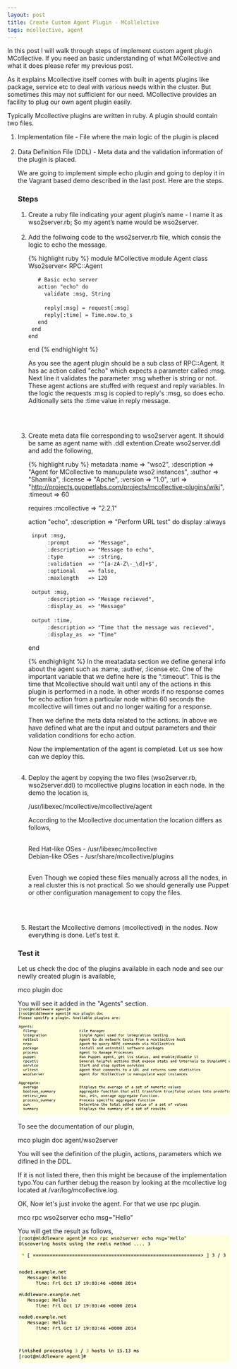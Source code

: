 ```yaml
---
layout: post
title: Create Custom Agent Plugin - MCollelctive
tags: mcollective, agent
---
```

In this post I will walk through steps of implement custom agent plugin MCollective. If you need an basic understanding of what MCollective and what it does please refer my previous post.

As it explains Mcollective itself comes with built in agents plugins like package, service etc to deal with various needs within the cluster. But sometimes this may not sufficient for our need. MCollective provides an facility to plug our own agent plugin easily. 

Typically Mcollective plugins are written in ruby. A plugin should contain two files.

<ol>
<li>
Implementation file - File where the main logic of the plugin is placed <br/><br/>
</li><li>
Data Definition File (DDL) - Meta data and the validation information of the plugin is placed.
</li>

We are going to implement simple echo plugin and going to deploy it in the Vagrant based demo described in the last post. Here are the steps. 

<h3>Steps</h3>

<ol>
<li>
Create a ruby file indicating your agent plugin’s name - I name it as wso2server.rb; So my agent’s name would be wso2server.
<br/><br/></li><li>
Add the follwoing code to the wso2server.rb file, which consis the logic to echo the message.

{% highlight ruby %}
 module MCollective
   module Agent
     class Wso2server< RPC::Agent
       
       # Basic echo server
       action "echo" do
         validate :msg, String

         reply[:msg] = request[:msg]
         reply[:time] = Time.now.to_s
       end
     end
    end
 end
 {% endhighlight %}

As you see the agent plugin should be a sub class of RPC::Agent. It has ac action called "echo" which expects a parameter called :msg. Next line it validates the parameter :msg whether is string or not. These agent actions are stuffed with request and reply variables. In the logic the requests :msg is copied to reply's :msg, so does echo. Aditionally sets the :time value in reply message.

<br/><br/></li>
<li>
Create meta data file corresponding to wso2server agent. It should be same as agent name with .ddl extention.Create wso2server.ddl and add the following,

{% highlight ruby %}
metadata        :name        => "wso2",
                :description => "Agent for MCollective to manupulate wso2 instances",
                :author      => "Shamika",
                :license     => "Apche",
                :version     => "1.0",
                :url         => "http://projects.puppetlabs.com/projects/mcollective-plugins/wiki",
                :timeout     => 60

requires :mcollective => "2.2.1"

action "echo", :description => "Perform URL test" do
    display :always

     input :msg,
          :prompt      => "Message",
          :description => "Message to echo",
          :type        => :string,
          :validation  => '^[a-zA-Z\-_\d]+$',
          :optional    => false,
          :maxlength   => 120

     output :msg,
          :description => "Mesage recieved",
          :display_as  => "Message"

     output :time,
          :description => "Time that the message was recieved",
          :display_as  => "Time"

end

{% endhighlight %}
In the meatadata section we define general info about the agent such as :name, :auther, :license etc. One of the important variable that we define here is the “:timeout”. This is the time that Mcollective should wait until any of the actions in this plugin is performed in a node. In other words if no response comes for echo action from a particular node within 60 seconds the mcollective will times out and no longer waiting for a response.

Then we define the meta data related to the actions. In above we have defined what are the input and output parameters and their validation conditions for echo action.

Now the implementation of the agent is completed. Let us see how can we deploy this.
<br/><br/></li><li>
Deploy the agent by copying the two files (wso2server.rb, wso2server.ddl) to mcollective plugins location in each node. In the demo the location is,

/usr/libexec/mcollective/mcollective/agent

According to the Mcollective documentation the location differs as follows, <br /><br/>

Red Hat-like OSes - /usr/libexec/mcollective <br />
Debian-like OSes - /usr/share/mcollective/plugins <br /><br/>

Even Though we copied these files manually across all the nodes, in a real cluster this is not practical. So we should generally use Puppet or other configuration management to copy the files.

<br/><br/></li><li>
Restart the Mcollective demons (mcollectived) in the nodes.
Now everything is done. Let's test it.
</li>
</li>
</ol>

<h3>Test it</h3>

Let us check the doc of the plugins available in each node and see our newlly created plugin is available,

mco plugin doc

You will see it added in the "Agents" section.
![New agent listing](/images/posts/20141017/custom_agent.png)

To see the documentation of our plugin,

mco plugin doc agent/wso2server

You will see the definition of the plugin, actions, parameters which we difined in the DDL.

If it is not listed there, then this might be because of the implementation typo.You can further debug the reason by looking at the mcollective log located at /var/log/mcollective.log.

OK, Now let's just invoke the agent. For that we use rpc plugin.

mco rpc wso2server echo msg="Hello"

You will get the result as follows,
![New agent invocation](/images/posts/20141017/plugin_invocation.png)



